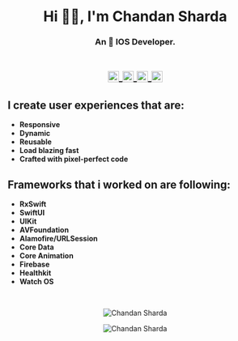 <h1 align="center"> Hi 👋🏽, I'm Chandan Sharda </h1>
<h3 align="center">
    An  IOS Developer.  
</h3>
<h1 align="center">
<a href="https://in.linkedin.com/in/chandan-sharda-a33869b8">
  <img align="center" alt="Chandan Sharda's Linkdin" width="22px" src="https://cdn.jsdelivr.net/npm/simple-icons@v3/icons/linkedin.svg" />
</a>
<a href="https://github.com/chandansharda">
  <img align="center" alt="Chandan Sharda's Github" width="22px" src="https://cdn.jsdelivr.net/npm/simple-icons@v3/icons/github.svg" />
</a>
<a href="https://www.instagram.com/_chandan_sharda_/">
  <img align="center" alt=Chandan Sharda's Instagram" width="22px" src="https://cdn.jsdelivr.net/npm/simple-icons@v3/icons/instagram.svg" />
</a>
<a href="https://www.facebook.com/chandan.sharda.98">
  <img align="center" alt="Chandan Sharda's Facebook" width="22px" src="https://cdn.jsdelivr.net/npm/simple-icons@v3/icons/facebook.svg" />
</a>
</h1>
<h2 align="left">
    I create user experiences that are:
</h2>

- **Responsive**
- **Dynamic**
- **Reusable**
- **Load blazing fast**
- **Crafted with pixel-perfect code**

<h2 align="left">
    Frameworks that i worked on are following:
</h2>

- **RxSwift**
- **SwiftUI**
- **UIKit**
- **AVFoundation**
- **Alamofire/URLSession**
- **Core Data**
- **Core Animation**
- **Firebase**
- **Healthkit**
- **Watch OS**

<br/>

<p align="center"> <img src="https://github-readme-stats.vercel.app/api?username=chandansharda&show_icons=true&count_private=true" alt="Chandan Sharda" /> </p>                
<p align="center"> <img src="https://komarev.com/ghpvc/?username=chandansharda&color=green" alt="Chandan Sharda" /> </p>
